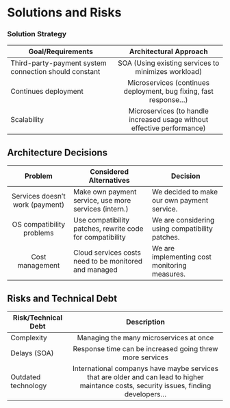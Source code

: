 # Solutions and Risks # 

### Solution Strategy ###
 Goal/Requirements       | Architectural Approach      |
| ------------- |:-------------------:|
|Third-party-payment system connection should constant| SOA (Using existing services to minimizes workload)|
|Continues deployment | Microservices (continues deployment, bug fixing, fast response…)|
|Scalability| Microservices (to handle increased usage without effective performance)|


 ## Architecture Decisions ##
 Problem| Considered Alternatives| Decision|
|:--------:|------------| ------------|
|Services doesn’t work (payment)| Make own payment service, use more services (intern.) | We decided to make our own payment service.|
|OS compatibility problems| Use compatibility patches, rewrite code for compatibility| We are considering using compatibility patches.|
|Cost management |  Cloud services costs need to be monitored and managed | We are implementing cost monitoring measures.|


## Risks and Technical Debt ##
Risk/Technical Debt| Description|
| ------------- |:-------------------:|
|Complexity| Managing the many microservices at once |
|Delays (SOA)| Response time can be increased going threw more services |
|Outdated technology | International companys have maybe services that are older and can lead to higher maintance costs, security issues, finding developers…|




